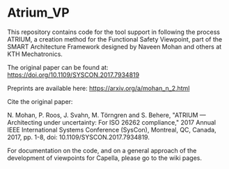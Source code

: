 # Atrium_VP
This repository contains code for the tool support in following the process ATRIUM, a creation method for the Functional Safety Viewpoint, part of the SMART Architecture Framework designed by Naveen Mohan and others at KTH Mechatronics. 

The original paper can be found at: https://doi.org/10.1109/SYSCON.2017.7934819

Preprints are available here: https://arxiv.org/a/mohan_n_2.html


Cite the original paper:

N. Mohan, P. Roos, J. Svahn, M. Törngren and S. Behere, "ATRIUM — Architecting under uncertainty: For ISO 26262 compliance," 2017 Annual IEEE International Systems Conference (SysCon), Montreal, QC, Canada, 2017, pp. 1-8, doi: 10.1109/SYSCON.2017.7934819.



For documentation on the code, and on a general approach of the development of viewpoints for Capella, please go to the wiki pages.
